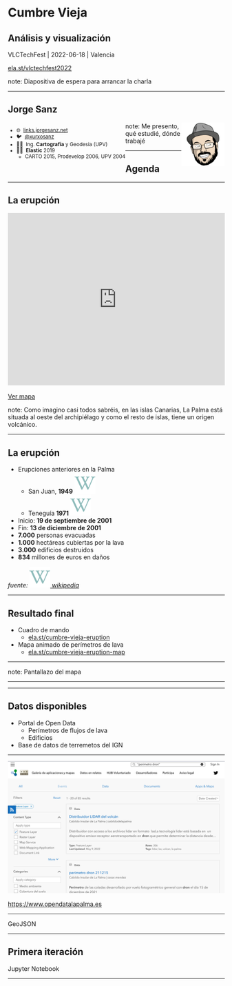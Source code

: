 # Cumbre Vieja
## Análisis y visualización

VLCTechFest | 2022-06-18 | Valencia

[ela.st/vlctechfest2022](https://ela.st/vlctechfest2022)

note: Diapositiva de espera para arrancar la charla

---

## Jorge Sanz

<div class="nodiscs" style="float:left;max-width:80%;font-size:smaller;">

* 🌐&nbsp; [links.jorgesanz.net](https://links.jorgesanz.net)
* 🐦&nbsp; [@xurxosanz](https://twitter.com/xurxosanz)
* 👨‍🎓&nbsp; Ing. **Cartografía** y Geodesia (UPV)
* 👨‍💻&nbsp; **Elastic** 2019
  * CARTO 2015, Prodevelop 2006, UPV 2004

</div>

<div style="float:right;max-width:20%;">
    <img src="./imgs/futurama.png">
</div>

note: Me presento, qué estudié, dónde trabajé

---

## Agenda

---

## La erupción

<iframe width="100%" height="400px" frameborder="0" scrolling="no" marginheight="0" marginwidth="0" src="https://www.openstreetmap.org/export/embed.html?bbox=-18.437118%2C28.3334%2C-17.29042%2C28.8904&amp;layer=mapnik"></iframe>

<p class="caption">
<a href="https://www.openstreetmap.org/?#map=11/28.6123/-17.8638">Ver mapa</a>
</p>

note: Como imagino casi todos sabréis, en las islas Canarias, La Palma está situada al oeste del archipiélago y como el resto de islas, tiene un origen volcánico.

---

## La erupción
<!-- .slide: data-background-image="imgs/erupcion.jpg" data-background-opacity="0.25" -->

* Erupciones anteriores en la Palma
  * San Juan, **1949** [![](./imgs/wikipedia.svg)<!-- .element: class="icon"-->](https://es.wikipedia.org/wiki/Erupci%C3%B3n_volc%C3%A1nica_de_La_Palma_de_1949)
  * Teneguía **1971** [![](./imgs/wikipedia.svg)<!-- .element: class="icon"-->](https://es.wikipedia.org/wiki/Erupci%C3%B3n_volc%C3%A1nica_de_La_Palma_de_1971)
* Inicio: **19 de septiembre de 2001**
* Fin: **13 de diciembre de 2001**
* **7.000** personas evacuadas
* **1.000** hectáreas cubiertas por la lava
* **3.000** edificios destruidos
* **834** millones de euros en daños

_fuente: [![](./imgs/wikipedia.svg)<!-- .element: class="icon"--> wikipedia](https://en.wikipedia.org/wiki/2021_Cumbre_Vieja_volcanic_eruption)_
<!-- .element class="caption" -->


---

## Resultado final

* Cuadro de mando
  * [ela.st/cumbre-vieja-eruption](https://ela.st/cumbre-vieja-eruption)
* Mapa animado de perímetros de lava
  * [ela.st/cumbre-vieja-eruption-map](https://ela.st/cumbre-vieja-eruption-map)

---
<!-- .slide: data-background-image="imgs/cumbre-vieja-map.png" data-background-size="contain" -->


note: Pantallazo del mapa

---
<!-- .slide: data-background-video="./imgs/cumbre-vieja-dashboard.webm" data-background-size="contain" data-background-video-loop="true" data-background-video-muted="true" -->



---

## Datos disponibles

* Portal de Open Data
  * Perímetros de flujos de lava
  * Edificios
* Base de datos de terremetos del IGN

---

![](./imgs/opendatalapalma.png)

https://www.opendatalapalma.es

---

GeoJSON

---

## Primera iteración

Jupyter Notebook

---



